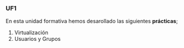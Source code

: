 ### UF1
En esta unidad formativa hemos desarollado las siguientes **prácticas**;
1. Virtualización
2. Usuarios y Grupos
